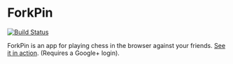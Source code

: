 # ForkPin

[![Build Status](https://api.travis-ci.org/Synesso/forkpin.png)](https://travis-ci.org/Synesso/forkpin)

ForkPin is an app for playing chess in the browser against your friends. [See it in action](http://sheltered-brushlands-1468.herokuapp.com/). (Requires a Google+ login).


